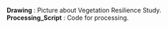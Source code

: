 **Drawing** : Picture about Vegetation Resilience Study.  
**Processing_Script** : Code for processing.
